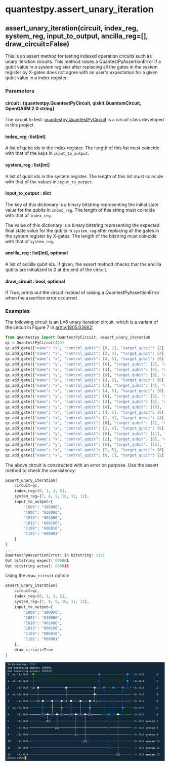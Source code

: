 # quantestpy.assert_unary_iteration

## assert_unary_iteration(circuit, index_reg, system_reg, input_to_output, ancilla_reg=[], draw_circuit=False)

This is an assert method for testing indexed operation circuits such as unary iteration circuits. This method raises a QuantestPyAssertionError if a qubit value in a system register after replacing all the gates in the system register by X-gates does not agree with an user's expectation for a given qubit value in a index register.

### Parameters

#### circuit : \{quantestpy.QuantestPyCircuit, qiskit.QuantumCircuit, OpenQASM 2.0 string\}
The circuit to test. [quantestpy.QuantestPyCircuit](../simulator/quantestpy_circuit.md) is a circuit class developed in this project.

#### index_reg : list[int]
A list of qubit ids in the index register. The length of this list must coincide with that of the keys in `input_to_output`.

#### system_reg : list[int]
A list of qubit ids in the system register. The length of this list must coincide with that of the values in `input_to_output`.

#### input_to_output : dict
The key of this dictionary is a binary bitstring representing the initial state value for the qubits in `index_reg`. The length of this string must coincide with that of `index_reg`.

The value of this dictionary is a binary bitstring representing the expected final state value for the qubits in `system_reg` after replacing all the gates in the system register by X-gates. The length of the bitstring must coincide with that of `system_reg`.

#### ancilla_reg : list[int], optional
A list of ancilla qubit ids. If given, the assert method checks that the ancilla qubits are initialized to 0 at the end of the circuit.

#### draw_circuit : bool, optional
If True, prints out the circuit instead of raising a QuantestPyAssertionError when the assertion error occurred.

### Examples
The following circuit is an L=6 unary iteration circuit, which is a variant of the circuit in Figure 7 in [arXiv:1805.03662](https://arxiv.org/abs/1805.03662):
```py
from quantestpy import QuantestPyCircuit, assert_unary_iteration
qc = QuantestPyCircuit(13)
qc.add_gate({"name": "x", "control_qubit": [0, 1], "target_qubit": [2], "control_value": [1, 0]})
qc.add_gate({"name": "x", "control_qubit": [2, 3], "target_qubit": [4], "control_value": [1, 0]})
qc.add_gate({"name": "x", "control_qubit": [4, 5], "target_qubit": [6], "control_value": [1, 0]})
qc.add_gate({"name": "y", "control_qubit": [6], "target_qubit": [7], "control_value": [1]})
qc.add_gate({"name": "x", "control_qubit": [4], "target_qubit": [6], "control_value": [1]})
qc.add_gate({"name": "y", "control_qubit": [6], "target_qubit": [8], "control_value": [1]})
qc.add_gate({"name": "x", "control_qubit": [4, 5], "target_qubit": [6], "control_value": [1, 1]})
qc.add_gate({"name": "x", "control_qubit": [2], "target_qubit": [4], "control_value": [1]})
qc.add_gate({"name": "x", "control_qubit": [4, 5], "target_qubit": [6], "control_value": [1, 0]})
qc.add_gate({"name": "y", "control_qubit": [6], "target_qubit": [9], "control_value": [1]})
qc.add_gate({"name": "x", "control_qubit": [4], "target_qubit": [6], "control_value": [1]})
qc.add_gate({"name": "y", "control_qubit": [6], "target_qubit": [10], "control_value": [1]})
qc.add_gate({"name": "x", "control_qubit": [4, 5], "target_qubit": [6], "control_value": [1, 1]})
qc.add_gate({"name": "x", "control_qubit": [2, 3], "target_qubit": [4], "control_value": [1, 1]})
qc.add_gate({"name": "x", "control_qubit": [0], "target_qubit": [2], "control_value": [1]})
qc.add_gate({"name": "x", "control_qubit": [2, 4], "target_qubit": [6], "control_value": [1, 0]})  # error
qc.add_gate({"name": "y", "control_qubit": [6], "target_qubit": [11], "control_value": [1]})
qc.add_gate({"name": "x", "control_qubit": [2], "target_qubit": [6], "control_value": [1]})
qc.add_gate({"name": "y", "control_qubit": [6], "target_qubit": [12], "control_value": [1]})
qc.add_gate({"name": "x", "control_qubit": [2, 5], "target_qubit": [6], "control_value": [1, 1]})
qc.add_gate({"name": "x", "control_qubit": [0, 1], "target_qubit": [2], "control_value": [1, 1]})
```
The above circuit is constructed with an error on purpose.
Use the assert method to check the consistency:
```py
assert_unary_iteration(
    circuit=qc,
    index_reg=[0, 1, 3, 5],
    system_reg=[7, 8, 9, 10, 11, 12],
    input_to_output={
        "1000": "100000",
        "1001": "010000",
        "1010": "001000",
        "1011": "000100",
        "1100": "000010",
        "1101": "000001"
    }
)
...
QuantestPyAssertionError: In bitstring: 1101
Out bitstring expect: 000001
Out bitstring actual: 000010
```
Using the `draw_circuit` option:
```py
assert_unary_iteration(
    circuit=qc,
    index_reg=[0, 1, 3, 5],
    system_reg=[7, 8, 9, 10, 11, 12],
    input_to_output={
        "1000": "100000",
        "1001": "010000",
        "1010": "001000",
        "1011": "000100",
        "1100": "000010",
        "1101": "000001"
    },
    draw_circuit=True
)
```
![0](./fig/assert_unary_iteration_0.PNG)
